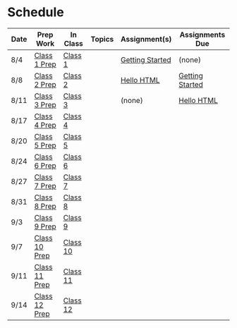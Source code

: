 # Schedule

Date | Prep Work | In Class | Topics | Assignment(s) | Assignments Due |
-----|-----------|----------|--------|---------------|------------------
8/4 | [Class 1 Prep](./class1-prep) | [Class 1](./class1) | | [Getting Started](./assignments/getting-started) | (none)
8/8 | [Class 2 Prep](./class2-prep) | [Class 2](./class2) | | [Hello HTML](./assignments/hello-html) | [Getting Started](./assignments/getting-started)
8/11 | [Class 3 Prep](./class3-prep) | [Class 3](./class3) | | (none) | [Hello HTML](./assignments/hello-html)
8/17 | [Class 4 Prep](./class4-prep) | [Class 4](./class4) | | | |
8/20 | [Class 5 Prep](./class5-prep) | [Class 5](./class5) | | | |
8/24 | [Class 6 Prep](./class6-prep) | [Class 6](./class6) | | | |
8/27 | [Class 7 Prep](./class7-prep) | [Class 7](./class7) | | | |
8/31 | [Class 8 Prep](./class8-prep) | [Class 8](./class8) | | | |
9/3 | [Class 9 Prep](./class9-prep) | [Class 9](./class9) | | | |
9/7 | [Class 10 Prep](./class10-prep) | [Class 10](./class10) | | | |
9/11 | [Class 11 Prep](./class11-prep) | [Class 11](./class11) | | | |
9/14 | [Class 12 Prep](./class12-prep) | [Class 12](./class12) | | | |
